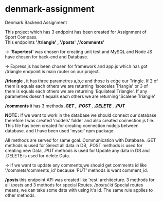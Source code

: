# denmark-assignment
Denmark Backend Assignment

  This project which has 3 endpoint has been created for Assignment of Sport Compass.<br>
  This endpoints <strong>'/triangle'  , '/posts' ,'/comments'</strong>
  
  -> <strong> 'Supertest' </strong> was chosen for creating unit test and MySQL and Node JS have chosen for back-end and Database. 
  
  -> Express.js has been chosen for framework and app.js which has got /triangle endpoint is  main router on our project.
   
  <strong> /triangle </strong>,
      it has three parametres a,b,c and those is edge our Tringle. If 2 of them is equals each others we are returning 'Isosceles Triangle' or 3 of them is equals each others we are returning 'Equilateal Triangle'. If any parametres doesn't equals each others we are returning 'Scalene Triangle'
      
   
  <strong> /comments </strong>
      it has 3 methods <strong><em> .GET </em></strong> , <strong><em> .POST </em></strong>,<strong><em> .DELETE </em></strong>,<strong><em> .PUT </em></strong>
       
   <strong> NOTE : </strong> If we want to work in the database we should connect our database therefore I was created 'models' folder and also created connection.js file. This file has been created for creating connection  nodejs between database. and I have been used 'mysql' npm package.
   
All methods are served for same goal. Communication with Database. .GET methods is used for Select all data in DB, .POST methods is used for creating new Data, .PUT methods is used for Update any data in DB and .DELETE is used for delete Data.
      
-> If we want to update any comments,we should get comments id like '/commets/comments_id' because 'PUT' methods is want comment_id. 
  
<strong> /posts </strong>
   this endpoint API was created like 'rest' architecture. 3 methods for all /posts and 3 methods for special Routes.<em> /posts/:id </em>
    Special routes means, we can take some data with using it's id. The same rule applies to other methods.
